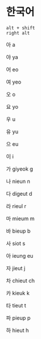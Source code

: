 # 한국어


```
alt + shift
right alt 
```

아  a

야  ya

어  eo

여  yeo

오  o

요  yo

우  u

유  yu

으  eu

이  i

가  giyeok  g

나  nieun   n

다  digeut  d

라  rieul   r

마  mieum   m

바  bieup   b

사  siot    s

아  ieung   eu

자  jieut   j

차  chieut  ch

카  kieuk   k

타  tieut   t

파  pieup   p

하  hieut   h


